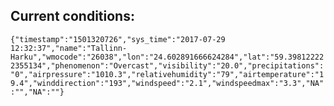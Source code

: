 ## Current conditions: 
 ``` {"timestamp":"1501320726","sys_time":"2017-07-29 12:32:37","name":"Tallinn-Harku","wmocode":"26038","lon":"24.602891666624284","lat":"59.398122222355134","phenomenon":"Overcast","visibility":"20.0","precipitations":"0","airpressure":"1010.3","relativehumidity":"79","airtemperature":"19.4","winddirection":"193","windspeed":"2.1","windspeedmax":"3.3","NA":"","NA":""} ```
